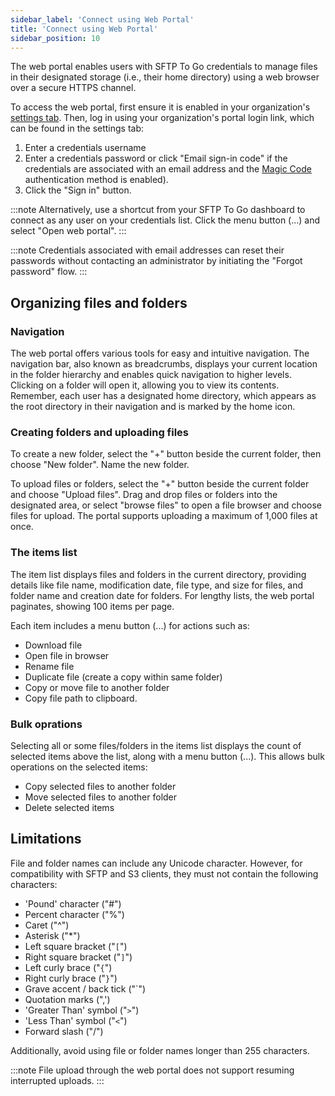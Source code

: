 ```yaml
---
sidebar_label: 'Connect using Web Portal'
title: 'Connect using Web Portal'
sidebar_position: 10
---
```

The web portal enables users with SFTP To Go credentials to manage files in their designated storage (i.e., their home directory) using a web browser over a secure HTTPS channel.

To access the web portal, first ensure it is enabled in your organization's [settings tab](../getting-started/organization-settings#web-portal).
Then, log in using your organization's portal login link, which can be found in the settings tab:

1. Enter a credentials username
2. Enter a credentials password or click "Email sign-in code" if the credentials are associated with an email address and the [Magic Code](../getting-started/organization-settings#authentication-methods) authentication method is enabled).
3. Click the "Sign in" button.

:::note
Alternatively, use a shortcut from your SFTP To Go dashboard to connect as any user on your credentials list. Click the menu button (...) and select "Open web portal".
:::

:::note
Credentials associated with email addresses can reset their passwords without contacting an administrator by initiating the "Forgot password" flow.
:::

## Organizing files and folders

### Navigation

The web portal offers various tools for easy and intuitive navigation. The navigation bar, also known as breadcrumbs, displays your current location in the folder hierarchy and enables quick navigation to higher levels. Clicking on a folder will open it, allowing you to view its contents. Remember, each user has a designated home directory, which appears as the root directory in their navigation and is marked by the home icon.

### Creating folders and uploading files

To create a new folder, select the "+" button beside the current folder, then choose "New folder". Name the new folder.

To upload files or folders, select the "+" button beside the current folder and choose "Upload files". Drag and drop files or folders into the designated area, or select "browse files" to open a file browser and choose files for upload. The portal supports uploading a maximum of 1,000 files at once.

### The items list

The item list displays files and folders in the current directory, providing details like file name, modification date, file type, and size for files, and folder name and creation date for folders. For lengthy lists, the web portal paginates, showing 100 items per page.

Each item includes a menu button (...) for actions such as:

* Download file
* Open file in browser
* Rename file
* Duplicate file (create a copy within same folder)
* Copy or move file to another folder
* Copy file path to clipboard.

### Bulk oprations

Selecting all or some files/folders in the items list displays the count of selected items above the list, along with a menu button (...). This allows bulk operations on the selected items:

* Copy selected files to another folder
* Move selected files to another folder
* Delete selected items


## Limitations

File and folder names can include any Unicode character. However, for compatibility with SFTP and S3 clients, they must not contain the following characters:

* 'Pound' character ("#")
* Percent character ("%")
* Caret ("^")
* Asterisk ("\*")
* Left square bracket ("`[`")
* Right square bracket ("`]`")
* Left curly brace ("`{`")
* Right curly brace ("`}`")
* Grave accent / back tick ("`")
* Quotation marks (",')
* 'Greater Than' symbol ("`>`")
* 'Less Than' symbol ("`<`")
* Forward slash ("/")

Additionally, avoid using file or folder names longer than 255 characters.

:::note
File upload through the web portal does not support resuming interrupted uploads.
:::